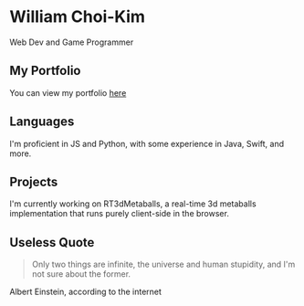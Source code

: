 # William Choi-Kim
Web Dev and Game Programmer
## My Portfolio
You can view my portfolio [here](https://www.rockwill.dev)
## Languages
I'm proficient in JS and Python, with some experience in Java, Swift, and more.
## Projects
I'm currently working on RT3dMetaballs, a real-time 3d metaballs implementation that runs purely client-side in the browser.
## Useless Quote
> Only two things are infinite, the universe and human stupidity, and I'm not sure about the former.  

Albert Einstein, according to the internet
